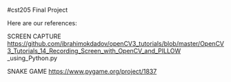 #cst205 
Final Project

Here are our references:

SCREEN CAPTURE
  https://github.com/ibrahimokdadov/openCV3_tutorials/blob/master/OpenCV3_Tutorials_14_Recording_Screen_with_OpenCV_and_PILLOW   _using_Python.py
	
  SNAKE GAME
    https://www.pygame.org/project/1837
    
  
